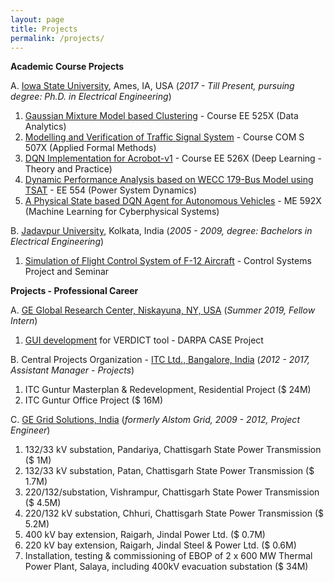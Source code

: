 ```yaml
---
layout: page
title: Projects
permalink: /projects/
---
```


**Academic Course Projects** 

A. [Iowa State University](https://www.ece.iastate.edu/), Ames, IA, USA (*2017 - Till Present, pursuing degree: Ph.D. in Electrical Engineering*)

1. [Gaussian Mixture Model based Clustering](gmm.pdf) - Course EE 525X (Data Analytics)
2. [Modelling and Verification of Traffic Signal System](fmethods.pdf) - Course COM S 507X (Applied Formal Methods)
3. [DQN Implementation for Acrobot-v1](acrobot.pdf) - Course EE 526X (Deep Learning - Theory and Practice)
4. [Dynamic Performance Analysis based on WECC 179-Bus Model using TSAT](179bus.pdf) - EE 554 (Power System Dynamics) 
5. [A Physical State based DQN Agent for Autonomous Vehicles](landshark.pdf) - ME 592X (Machine Learning for Cyberphysical Systems)

B. [Jadavpur University](http://www.jaduniv.edu.in/), Kolkata, India (*2005 - 2009, degree: Bachelors in Electrical Engineering*)

1. [Simulation of Flight Control System of F-12 Aircraft](fcs.pdf) - Control Systems Project and Seminar

**Projects - Professional Career** 

A. [GE Global Research Center, Niskayuna, NY, USA](https://www.ge.com/research/) (*Summer 2019, Fellow Intern*)

1. [GUI development](https://github.com/ge-high-assurance/VERDICT/tree/master/tools/verdict/com.ge.research.osate.verdict/src/com/ge/research/osate/verdict/gui) for VERDICT tool - DARPA CASE Project

B. Central Projects Organization - [ITC Ltd., Bangalore, India](https://www.itcportal.com/) (*2012 - 2017, Assistant Manager - Projects*)

1. ITC Guntur Masterplan & Redevelopment, Residential Project ($ 24M)
2. ITC Guntur Office Project ($ 16M)

C. [GE Grid Solutions, India](https://www.gegridsolutions.com/) (*formerly Alstom Grid, 2009 - 2012, Project Engineer*)

1. 132/33 kV substation, Pandariya, Chattisgarh State Power Transmission ($ 1M)
2. 132/33 kV substation, Patan, Chattisgarh State Power Transmission ($ 1.7M)
3. 220/132/substation, Vishrampur, Chattisgarh State Power Transmission ($ 4.5M)
4. 220/132 kV substation, Chhuri, Chattisgarh State Power Transmission ($ 5.2M)
5. 400 kV bay extension, Raigarh, Jindal Power Ltd. ($ 0.7M)
6. 220 kV bay extension, Raigarh, Jindal Steel & Power Ltd. ($ 0.6M)
7. Installation, testing & commissioning of EBOP of 2 x 600 MW Thermal Power Plant, Salaya, including 400kV evacuation substation ($ 34M)



